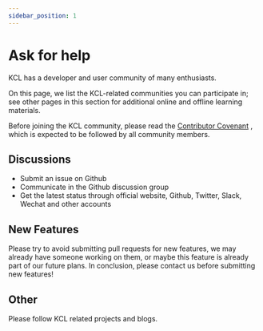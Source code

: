 ```yaml
---
sidebar_position: 1
---
```


# Ask for help

KCL has a developer and user community of many enthusiasts.

On this page, we list the KCL-related communities you can participate in; see other pages in this section for additional online and offline learning materials.

Before joining the KCL community, please read the [Contributor Covenant](https://www.contributor-covenant.org/version/2/0/code_of_conduct/) , which is expected to be followed by all community members.

## Discussions

- Submit an issue on Github
- Communicate in the Github discussion group
- Get the latest status through official website, Github, Twitter, Slack, Wechat and other accounts

## New Features

Please try to avoid submitting pull requests for new features, we may already have someone working on them, or maybe this feature is already part of our future plans. In conclusion, please contact us before submitting new features!

## Other

Please follow KCL related projects and blogs.
